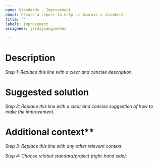 ```yaml
---
name: Standards - Improvement
about: Create a report to help us improve a standard
title: ''
labels: Improvement
assignees: jordijoangimenez

---
```


# Description
_Step 1: Replace this line with a clear and concise description._

# Suggested solution
_Step 2: Replace this line with a clear and concise suggestion of how to make the improvement._

# Additional context**
_Step 3: Replace this line with any other relevant context._

_Step 4: Choose related standard/project (right-hand side)._
